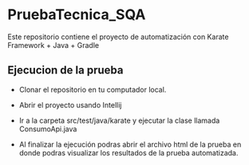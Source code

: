 # PruebaTecnica_SQA
Este repositorio contiene el proyecto de automatización con Karate Framework + Java + Gradle

## Ejecucion de la prueba

- Clonar el repositorio en tu computador local.
- Abrir el proyecto usando Intellij
- Ir a la carpeta src/test/java/karate y ejecutar la clase llamada ConsumoApi.java

- Al finalizar la ejecución podras abrir el archivo html de la prueba en donde podras visualizar los resultados de la prueba automatizada.

